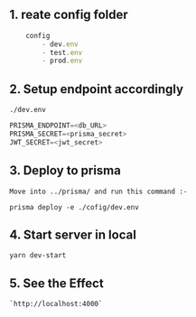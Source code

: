 ## 1. reate config folder

```javascript
    config
        - dev.env
        - test.env
        - prod.env
```

## 2. Setup endpoint accordingly
`./dev.env`

```javascript
PRISMA_ENDPOINT=<db_URL>
PRISMA_SECRET=<prisma_secret>
JWT_SECRET=<jwt_secret>
```
## 3. Deploy to prisma

`Move into ../prisma/ and run this command :-`

```
prisma deploy -e ./cofig/dev.env
```

## 4. Start server in local

`yarn dev-start`


## 5. See the Effect

    `http://localhost:4000`